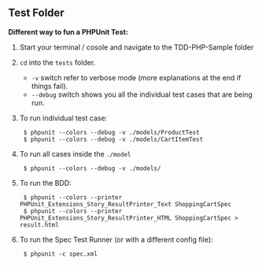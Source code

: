 Test Folder
------------

**Different way to fun a PHPUnit Test:**

1. Start your terminal / cosole and navigate to the TDD-PHP-Sample folder
2. `cd` into the `tests` folder.

	* `-v` switch refer to verbose mode (more explanations at the end if things fail).
	* `--debug` switch shows you all the individual test cases that are being run.

3. To run individual test case:

		$ phpunit --colors --debug -v ./models/ProductTest
		$ phpunit --colors --debug -v ./models/CartItemTest

4. To run all cases inside the `./model`

		$ phpunit --colors --debug -v ./models/

5. To run the BDD:

		$ phpunit --colors --printer PHPUnit_Extensions_Story_ResultPrinter_Text ShoppingCartSpec
		$ phpunit --colors --printer PHPUnit_Extensions_Story_ResultPrinter_HTML ShoppingCartSpec > result.html

6. To run the Spec Test Runner (or with a different config file):

		$ phpunit -c spec.xml